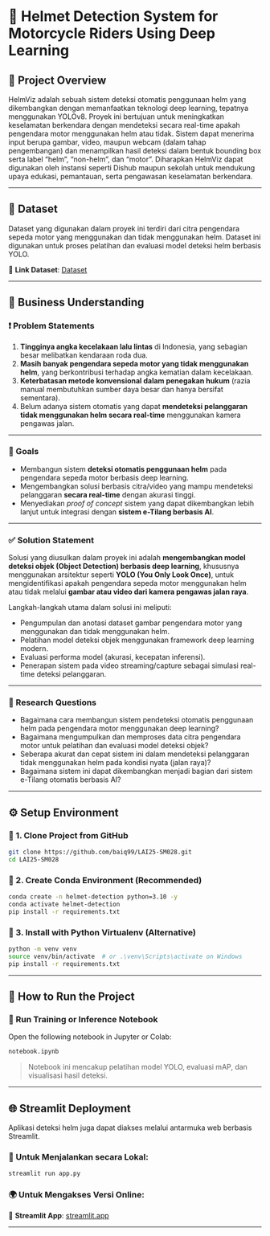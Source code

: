 
# 🚨 Helmet Detection System for Motorcycle Riders Using Deep Learning

## 📝 Project Overview

HelmViz adalah sebuah sistem deteksi otomatis penggunaan helm yang dikembangkan dengan memanfaatkan teknologi deep learning, tepatnya menggunakan YOLOv8. Proyek ini bertujuan untuk meningkatkan keselamatan berkendara dengan mendeteksi secara real-time apakah pengendara motor menggunakan helm atau tidak. Sistem dapat menerima input berupa gambar, video, maupun webcam (dalam tahap pengembangan) dan menampilkan hasil deteksi dalam bentuk bounding box serta label “helm”, “non-helm”, dan “motor”.
Diharapkan HelmViz dapat digunakan oleh instansi seperti Dishub maupun sekolah untuk mendukung upaya edukasi, pemantauan, serta pengawasan keselamatan berkendara.

---

## 📂 Dataset

Dataset yang digunakan dalam proyek ini terdiri dari citra pengendara sepeda motor yang menggunakan dan tidak menggunakan helm. Dataset ini digunakan untuk proses pelatihan dan evaluasi model deteksi helm berbasis YOLO.

🔗 **Link Dataset**: [Dataset](https://universe.roboflow.com/ta-zwiyos/helmonzy/dataset/5)

---

## 🧠 Business Understanding

### ❗ Problem Statements

1. **Tingginya angka kecelakaan lalu lintas** di Indonesia, yang sebagian besar melibatkan kendaraan roda dua.
2. **Masih banyak pengendara sepeda motor yang tidak menggunakan helm**, yang berkontribusi terhadap angka kematian dalam kecelakaan.
3. **Keterbatasan metode konvensional dalam penegakan hukum** (razia manual membutuhkan sumber daya besar dan hanya bersifat sementara).
4. Belum adanya sistem otomatis yang dapat **mendeteksi pelanggaran tidak menggunakan helm secara real-time** menggunakan kamera pengawas jalan.

---

### 🎯 Goals

* Membangun sistem **deteksi otomatis penggunaan helm** pada pengendara sepeda motor berbasis deep learning.
* Mengembangkan solusi berbasis citra/video yang mampu mendeteksi pelanggaran **secara real-time** dengan akurasi tinggi.
* Menyediakan *proof of concept* sistem yang dapat dikembangkan lebih lanjut untuk integrasi dengan **sistem e-Tilang berbasis AI**.

---

### ✅ Solution Statement

Solusi yang diusulkan dalam proyek ini adalah **mengembangkan model deteksi objek (Object Detection) berbasis deep learning**, khususnya menggunakan arsitektur seperti **YOLO (You Only Look Once)**, untuk mengidentifikasi apakah pengendara sepeda motor menggunakan helm atau tidak melalui **gambar atau video dari kamera pengawas jalan raya**.

Langkah-langkah utama dalam solusi ini meliputi:

* Pengumpulan dan anotasi dataset gambar pengendara motor yang menggunakan dan tidak menggunakan helm.
* Pelatihan model deteksi objek menggunakan framework deep learning modern.
* Evaluasi performa model (akurasi, kecepatan inferensi).
* Penerapan sistem pada video streaming/capture sebagai simulasi real-time deteksi pelanggaran.

---

### 📌 Research Questions

* Bagaimana cara membangun sistem pendeteksi otomatis penggunaan helm pada pengendara motor menggunakan deep learning?
* Bagaimana mengumpulkan dan memproses data citra pengendara motor untuk pelatihan dan evaluasi model deteksi objek?
* Seberapa akurat dan cepat sistem ini dalam mendeteksi pelanggaran tidak menggunakan helm pada kondisi nyata (jalan raya)?
* Bagaimana sistem ini dapat dikembangkan menjadi bagian dari sistem e-Tilang otomatis berbasis AI?

---

## ⚙️ Setup Environment

### 🔧 1. Clone Project from GitHub

```bash
git clone https://github.com/baiq99/LAI25-SM028.git
cd LAI25-SM028
```

### 🐍 2. Create Conda Environment (Recommended)

```bash
conda create -n helmet-detection python=3.10 -y
conda activate helmet-detection
pip install -r requirements.txt
```

### 🧪 3. Install with Python Virtualenv (Alternative)

```bash
python -m venv venv
source venv/bin/activate  # or .\venv\Scripts\activate on Windows
pip install -r requirements.txt
```

---

## 🚀 How to Run the Project

### 📘 Run Training or Inference Notebook

Open the following notebook in Jupyter or Colab:

```bash
notebook.ipynb
```

> Notebook ini mencakup pelatihan model YOLO, evaluasi mAP, dan visualisasi hasil deteksi.

---

## 🌐 Streamlit Deployment

Aplikasi deteksi helm juga dapat diakses melalui antarmuka web berbasis Streamlit.

### 🧪 Untuk Menjalankan secara Lokal:

```bash
streamlit run app.py
```

### 🌍 Untuk Mengakses Versi Online:

🔗 **Streamlit App**: [streamlit.app](https://helmviz.streamlit.app/)

---


